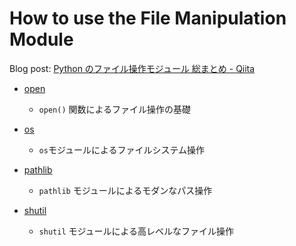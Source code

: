 # How to use the File Manipulation Module

Blog post: [Python のファイル操作モジュール 総まとめ - Qiita](https://qiita.com/pokapu/items/c9687dd5bdb90e884824)

- [open](./open/)

  - `open()` 関数によるファイル操作の基礎

- [os](./os/)

  - `os`モジュールによるファイルシステム操作

- [pathlib](./pathlib/)

  - `pathlib` モジュールによるモダンなパス操作

- [shutil](./shutil/)

  - `shutil` モジュールによる高レベルなファイル操作
